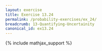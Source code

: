 ```yaml
---
layout: exercise
title: Exercise 13.24
permalink: /probability-exercises/ex_24/
breadcrumb: 13-Quantifying-Uncertainity
canonical_id: ex13.24
---
```


{% include mathjax_support %}
